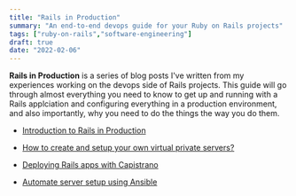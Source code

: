 ```yaml
---
title: "Rails in Production"
summary: "An end-to-end devops guide for your Ruby on Rails projects"
tags: ["ruby-on-rails","software-engineering"]
draft: true 
date: "2022-02-06"
---
```


__Rails in Production__ is a series of blog posts I've written from my experiences working on the devops side of Rails projects. This guide will go through almost everything you need to know to get up and running with a Rails applciation and configuring everything in a production environment, and also importantly, why you need to do the things the way you do them.

- [Introduction to Rails in Production](/blog/devops/introduction-to-rails-devops)

- [How to create and setup your own virtual private servers?]()

- [Deploying Rails apps with Capistrano]()

- [Automate server setup using Ansible]()
